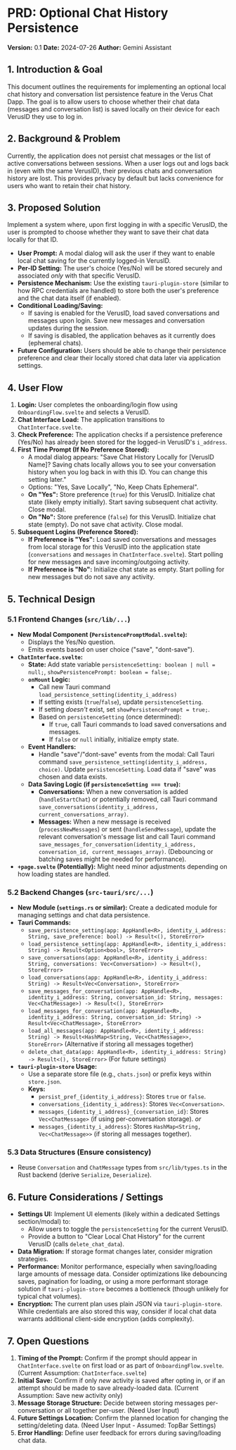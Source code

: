 # PRD: Optional Chat History Persistence

**Version:** 0.1
**Date:** 2024-07-26
**Author:** Gemini Assistant

## 1. Introduction & Goal

This document outlines the requirements for implementing an optional local chat history and conversation list persistence feature in the Verus Chat Dapp. The goal is to allow users to choose whether their chat data (messages and conversation list) is saved locally on their device for each VerusID they use to log in.

## 2. Background & Problem

Currently, the application does not persist chat messages or the list of active conversations between sessions. When a user logs out and logs back in (even with the same VerusID), their previous chats and conversation history are lost. This provides privacy by default but lacks convenience for users who want to retain their chat history.

## 3. Proposed Solution

Implement a system where, upon first logging in with a specific VerusID, the user is prompted to choose whether they want to save their chat data locally for that ID.

- **User Prompt:** A modal dialog will ask the user if they want to enable local chat saving for the currently logged-in VerusID.
- **Per-ID Setting:** The user's choice (Yes/No) will be stored securely and associated *only* with that specific VerusID.
- **Persistence Mechanism:** Use the existing `tauri-plugin-store` (similar to how RPC credentials are handled) to store both the user's preference and the chat data itself (if enabled).
- **Conditional Loading/Saving:**
    - If saving is enabled for the VerusID, load saved conversations and messages upon login. Save new messages and conversation updates during the session.
    - If saving is disabled, the application behaves as it currently does (ephemeral chats).
- **Future Configuration:** Users should be able to change their persistence preference and clear their locally stored chat data later via application settings.

## 4. User Flow

1.  **Login:** User completes the onboarding/login flow using `OnboardingFlow.svelte` and selects a VerusID.
2.  **Chat Interface Load:** The application transitions to `ChatInterface.svelte`.
3.  **Check Preference:** The application checks if a persistence preference (Yes/No) has already been stored for the logged-in VerusID's `i_address`.
4.  **First Time Prompt (If No Preference Stored):**
    - A modal dialog appears: "Save Chat History Locally for [VerusID Name]? Saving chats locally allows you to see your conversation history when you log back in with this ID. You can change this setting later."
    - Options: "Yes, Save Locally", "No, Keep Chats Ephemeral".
    - **On "Yes":** Store preference (`true`) for this VerusID. Initialize chat state (likely empty initially). Start saving subsequent chat activity. Close modal.
    - **On "No":** Store preference (`false`) for this VerusID. Initialize chat state (empty). Do not save chat activity. Close modal.
5.  **Subsequent Logins (Preference Stored):**
    - **If Preference is "Yes":** Load saved conversations and messages from local storage for this VerusID into the application state (`conversations` and `messages` in `ChatInterface.svelte`). Start polling for new messages and save incoming/outgoing activity.
    - **If Preference is "No":** Initialize chat state as empty. Start polling for new messages but do not save any activity.

## 5. Technical Design

### 5.1 Frontend Changes (`src/lib/...`)

- **New Modal Component (`PersistencePromptModal.svelte`):**
    - Displays the Yes/No question.
    - Emits events based on user choice ("save", "dont-save").
- **`ChatInterface.svelte`:**
    - **State:** Add state variable `persistenceSetting: boolean | null = null;`, `showPersistencePrompt: boolean = false;`.
    - **`onMount` Logic:**
        - Call new Tauri command `load_persistence_setting(identity_i_address)`
        - If setting exists (`true`/`false`), update `persistenceSetting`.
        - If setting *doesn't* exist, set `showPersistencePrompt = true;`.
        - Based on `persistenceSetting` (once determined):
            - If `true`, call Tauri commands to load saved conversations and messages.
            - If `false` or `null` initially, initialize empty state.
    - **Event Handlers:**
        - Handle "save"/"dont-save" events from the modal: Call Tauri command `save_persistence_setting(identity_i_address, choice)`. Update `persistenceSetting`. Load data if "save" was chosen and data exists.
    - **Data Saving Logic (if `persistenceSetting === true`):**
        - **Conversations:** When a new conversation is added (`handleStartChat`) or potentially removed, call Tauri command `save_conversations(identity_i_address, current_conversations_array)`.
        - **Messages:** When a new message is received (`processNewMessages`) or sent (`handleSendMessage`), update the relevant conversation's message list and call Tauri command `save_messages_for_conversation(identity_i_address, conversation_id, current_messages_array)`. (Debouncing or batching saves might be needed for performance).
- **`+page.svelte` (Potentially):** Might need minor adjustments depending on how loading states are handled.

### 5.2 Backend Changes (`src-tauri/src/...`)

- **New Module (`settings.rs` or similar):** Create a dedicated module for managing settings and chat data persistence.
- **Tauri Commands:**
    - `save_persistence_setting(app: AppHandle<R>, identity_i_address: String, save_preference: bool) -> Result<(), StoreError>`
    - `load_persistence_setting(app: AppHandle<R>, identity_i_address: String) -> Result<Option<bool>, StoreError>`
    - `save_conversations(app: AppHandle<R>, identity_i_address: String, conversations: Vec<Conversation>) -> Result<(), StoreError>`
    - `load_conversations(app: AppHandle<R>, identity_i_address: String) -> Result<Vec<Conversation>, StoreError>`
    - `save_messages_for_conversation(app: AppHandle<R>, identity_i_address: String, conversation_id: String, messages: Vec<ChatMessage>) -> Result<(), StoreError>`
    - `load_messages_for_conversation(app: AppHandle<R>, identity_i_address: String, conversation_id: String) -> Result<Vec<ChatMessage>, StoreError>`
    - `load_all_messages(app: AppHandle<R>, identity_i_address: String) -> Result<HashMap<String, Vec<ChatMessage>>, StoreError>` (Alternative if storing all messages together)
    - `delete_chat_data(app: AppHandle<R>, identity_i_address: String) -> Result<(), StoreError>` (For future settings)
- **`tauri-plugin-store` Usage:**
    - Use a separate store file (e.g., `chats.json`) or prefix keys within `store.json`.
    - **Keys:**
        - `persist_pref_{identity_i_address}`: Stores `true` or `false`.
        - `conversations_{identity_i_address}`: Stores `Vec<Conversation>`.
        - `messages_{identity_i_address}_{conversation_id}`: Stores `Vec<ChatMessage>` (if using per-conversation storage).
        *or*
        - `messages_{identity_i_address}`: Stores `HashMap<String, Vec<ChatMessage>>` (if storing all messages together).

### 5.3 Data Structures (Ensure consistency)

- Reuse `Conversation` and `ChatMessage` types from `src/lib/types.ts` in the Rust backend (derive `Serialize`, `Deserialize`).

## 6. Future Considerations / Settings

- **Settings UI:** Implement UI elements (likely within a dedicated Settings section/modal) to:
    - Allow users to toggle the `persistenceSetting` for the current VerusID.
    - Provide a button to "Clear Local Chat History" for the current VerusID (calls `delete_chat_data`).
- **Data Migration:** If storage format changes later, consider migration strategies.
- **Performance:** Monitor performance, especially when saving/loading large amounts of message data. Consider optimizations like debouncing saves, pagination for loading, or using a more performant storage solution if `tauri-plugin-store` becomes a bottleneck (though unlikely for typical chat volumes).
- **Encryption:** The current plan uses plain JSON via `tauri-plugin-store`. While credentials are also stored this way, consider if local chat data warrants additional client-side encryption (adds complexity).

## 7. Open Questions

1.  **Timing of the Prompt:** Confirm if the prompt should appear in `ChatInterface.svelte` on first load or as part of `OnboardingFlow.svelte`. (Current Assumption: `ChatInterface.svelte`)
2.  **Initial Save:** Confirm if only *new* activity is saved after opting in, or if an attempt should be made to save already-loaded data. (Current Assumption: Save new activity only)
3.  **Message Storage Structure:** Decide between storing messages per-conversation or all together per-user. (Need User Input)
4.  **Future Settings Location:** Confirm the planned location for changing the setting/deleting data. (Need User Input - Assumed: TopBar Settings)
5.  **Error Handling:** Define user feedback for errors during saving/loading chat data. 